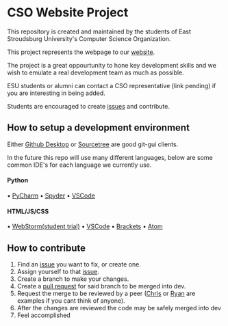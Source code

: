 # CSO Website Project

This repository is created and maintained by the students of East Stroudsburg University's Computer Science Organization.

This project represents the webpage to our [website](https://esucso.org/).

The project is a great oppourtunity to hone key development skills and we wish to emulate a real development team as much as possible.

ESU students or alumni can contact a CSO representative (link pending) if you are interesting in being added.

Students are encouraged to create [issues](https://github.com/esucsowt/website/issues) and contribute.

## How to setup a development environment
Either [Github Desktop](https://desktop.github.com/) or [Sourcetree](https://www.sourcetreeapp.com/) are good git-gui clients.


In the future this repo will use many different languages, below are some common IDE's for each language we currently use.

#### Python 
  • [PyCharm](https://www.jetbrains.com/pycharm/)
  • [Spyder](spyder-ide.org)
  • [VSCode](https://code.visualstudio.com/)

#### HTML/JS/CSS
  • [WebStorm(student trial)](https://www.jetbrains.com/webstorm/)
  • [VSCode](https://code.visualstudio.com/)
  • [Brackets](http://brackets.io/)
  • [Atom](https://atom.io/)
  
## How to contribute
1. Find an [issue](https://github.com/esucsowt/website/issues) you want to fix, or create one.
2. Assign yourself to that [issue](https://github.com/esucsowt/website/issues).
3. Create a branch to make your changes.
4. Create a [pull request](https://github.com/esucsowt/website/pulls) for said branch to be merged into dev.
5. Request the merge to be reviewed by a peer ([Chris](https://github.com/Criyl) or [Ryan](https://github.com/RyanSpadt) are examples if you cant think of anyone).
6. After the changes are reviewed the code may be safely merged into dev
7. Feel accomplished
